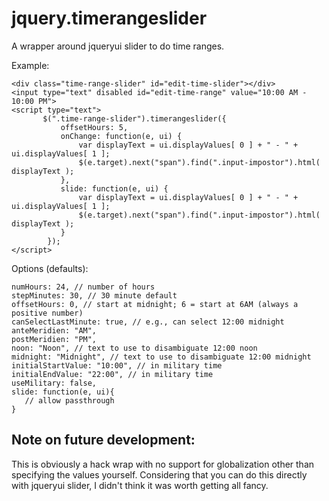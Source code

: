 jquery.timerangeslider
===============

A wrapper around jqueryui slider to do time ranges.

Example: 

    <div class="time-range-slider" id="edit-time-slider"></div>
    <input type="text" disabled id="edit-time-range" value="10:00 AM - 10:00 PM">
    <script type="text">
           $(".time-range-slider").timerangeslider({
               offsetHours: 5,
               onChange: function(e, ui) {
                   var displayText = ui.displayValues[ 0 ] + " - " +  ui.displayValues[ 1 ];
                   $(e.target).next("span").find(".input-impostor").html( displayText );
               },
               slide: function(e, ui) {
                   var displayText = ui.displayValues[ 0 ] + " - " +  ui.displayValues[ 1 ];
                   $(e.target).next("span").find(".input-impostor").html( displayText );
               }
            });
    </script>

Options (defaults):

    numHours: 24, // number of hours
    stepMinutes: 30, // 30 minute default
    offsetHours: 0, // start at midnight; 6 = start at 6AM (always a positive number)
    canSelectLastMinute: true, // e.g., can select 12:00 midnight
    anteMeridien: "AM",
    postMeridien: "PM",
    noon: "Noon", // text to use to disambiguate 12:00 noon
    midnight: "Midnight", // text to use to disambiguate 12:00 midnight
    initialStartValue: "10:00", // in military time
    initialEndValue: "22:00", // in military time
    useMilitary: false,
    slide: function(e, ui){
       // allow passthrough
    }

Note on future development:
--------------

This is obviously a hack wrap with no support for globalization other than specifying the values yourself. Considering that you can do this directly with jqueryui slider, I didn't think it was worth getting all fancy.